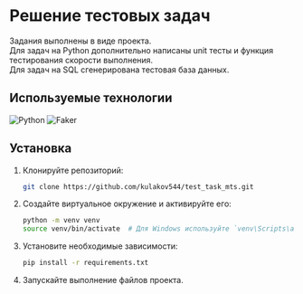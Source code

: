 # Решение тестовых задач

Задания выполнены в виде проекта.  
Для задач на Python дополнительно написаны unit тесты и функция тестирования скорости выполнения.  
Для задач на SQL сгенерирована тестовая база данных.  



## Используемые технологии
![Python](https://img.shields.io/badge/Python-3.12+-blue?logo=python)
![Faker](https://img.shields.io/badge/Faker-28.1.0+-green?logo=Faker)

## Установка

1. Клонируйте репозиторий:
   ```bash
   git clone https://github.com/kulakov544/test_task_mts.git
   ```
2. Создайте виртуальное окружение и активируйте его:
   ```bash
   python -m venv venv
   source venv/bin/activate  # Для Windows используйте `venv\Scripts\activate`
   ```
3. Установите необходимые зависимости:
   ```bash
   pip install -r requirements.txt
   ```
4. Запускайте выполнение файлов проекта.